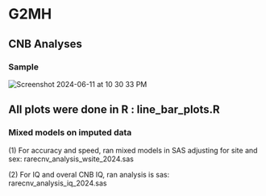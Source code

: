 # G2MH
## CNB Analyses
### Sample
![Screenshot 2024-06-11 at 10 30 33 PM](https://github.com/upenn/G2MH/assets/24599172/cc8ff701-29d1-4202-bb10-0d6c6942cfa6)

## All plots were done in R : line_bar_plots.R

### Mixed models on imputed data
(1) For accuracy and speed, ran mixed models in SAS adjusting for site and sex:
    rarecnv_analysis_wsite_2024.sas

(2) For IQ and overal CNB IQ, ran analysis is sas:
    rarecnv_analysis_iq_2024.sas
